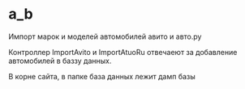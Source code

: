 # a_b
Импорт марок и моделей автомобилей авито и авто.ру

Контроллер ImportAvito и ImportAtuoRu отвечаеют за добавление автомобилей в баззу данных.

В корне сайта, в папке база данных лежит дамп базы
